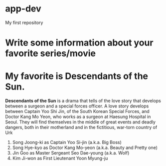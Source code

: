 # app-dev
My first repository
# Write some information about your favorite series/movie
# My favorite is Descendants of the Sun. 
**Descendants of the Sun** is a drama that tells of the love story that develops between a surgeon and a special forces officer. A love story develops between Captain Yoo Shi Jin, of the South Korean Special Forces, and Doctor Kang Mo Yeon, who works as a surgeon at Haesung Hospital in Seoul. They will find themselves in the middle of great events and deadly dangers, both in their motherland and in the fictitious, war-torn country of Urk
1. Song Joong-ki as Captain Yoo Si-jin (a.k.a. Big Boss)
2. Song Hye-kyo as Doctor Kang Mo-yeon (a.k.a. Beauty and Pretty one)
3. Jin Goo as Master Sergeant Seo Dae-young (a.k.a. Wolf)
4. Kim Ji-won as First Lieutenant Yoon Myung-ju

